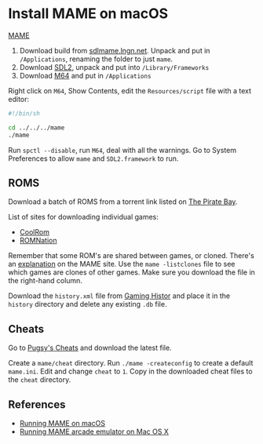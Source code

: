 # Install MAME on macOS

[MAME](https://www.mamedev.org/index.php)

1. Download build from [sdlmame.lngn.net](https://sdlmame.lngn.net/).  Unpack and put in `/Applications`, renaming the folder to just `mame`.
2. Download [SDL2](http://www.libsdl.org/download-2.0.php), unpack and put into `/Library/Frameworks`
3. Download [M64](https://github.com/bamf2048/bamf2048.github.io/releases/download/M64/M64.app.zip) and put in `/Applications`

Right click on `M64`, Show Contents, edit the `Resources/script` file with a text editor:

```sh
#!/bin/sh

cd ../../../mame
./mame
```

Run `spctl --disable`, run `M64`, deal with all the warnings.  Go to System Preferences to allow `mame` and `SDL2.framework` to run.

## ROMS

Download a batch of ROMS from a torrent link listed on [The Pirate Bay](https://thepiratebay.org/index.html).

List of sites for downloading individual games:

- [CoolRom](https://coolrom.com.au/roms/mame/)
- [ROMNation](https://www.romnation.net/srv/roms/mame.html)

Remember that some ROM's are shared between games, or cloned. There's an [explanation](https://wiki.mamedev.org/index.php/FAQ:ROMs) on the MAME site. Use the `mame -listclones` file to see which games are clones of other games.  Make sure you download the file in the right-hand column.

Download the `history.xml` file from [Gaming Histor](https://www.arcade-history.com/) and place it in the `history` directory and delete any existing `.db` file.

## Cheats

Go to [Pugsy's Cheats](http://cheat.retrogames.com/mame_downloads.htm) and download the latest file.

Create a `mame/cheat` directory. Run `./mame -createconfig` to create a default `mame.ini`.  Edit and change `cheat` to `1`.  Copy in the downloaded cheat files to the `cheat` directory.

## References

- [Running MAME on macOS](http://bamf2048.github.io/sdl_mame_tut/)
- [Running MAME arcade emulator on Mac OS X](https://retrogamesultra.com/2019/02/24/running-the-mame-arcade-emulator-on-mac-os-x/)
